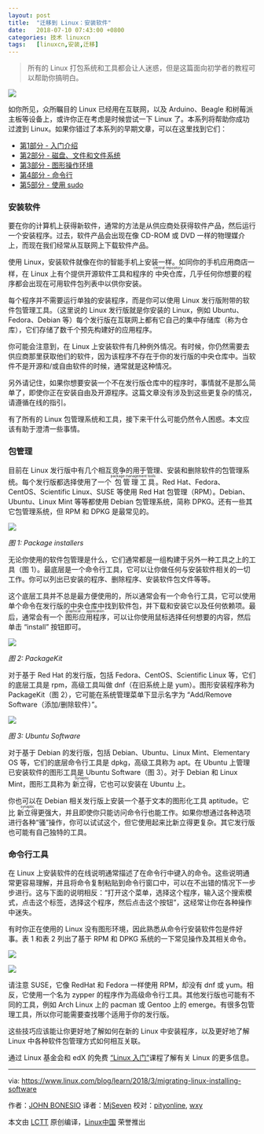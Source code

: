 ```yaml
---
layout: post
title:	"迁移到 Linux：安装软件"
date:	2018-07-10 07:43:00 +0800 
categories:	技术 linuxcn 
tags:	[linuxcn,安装,迁移]
---
```




> 
> 所有的 Linux 打包系统和工具都会让人迷惑，但是这篇面向初学者的教程可以帮助你搞明白。
> 
> 
> 


![](/Asserts/Images//attachment/album/201807/10/074348az6w8n990m0r9vfv.jpg)


如你所见，众所瞩目的 Linux 已经用在互联网，以及 Arduino、Beagle 和树莓派主板等设备上，或许你正在考虑是时候尝试一下 Linux 了。本系列将帮助你成功过渡到 Linux。如果你错过了本系列的早期文章，可以在这里找到它们：


* [第1部分 - 入门介绍](/article-9212-1.html)
* [第2部分 - 磁盘、文件和文件系统](/article-9213-1.html)
* [第3部分 - 图形操作环境](/article-9293-1.html)
* [第4部分 - 命令行](/article-9565-1.html)
* [第5部分 - 使用 sudo](/article-9819-1.html)


### 安装软件


要在你的计算机上获得新软件，通常的方法是从供应商处获得软件产品，然后运行一个安装程序。过去，软件产品会出现在像 CD-ROM 或 DVD 一样的物理媒介上，而现在我们经常从互联网上下载软件产品。


使用 Linux，安装软件就像在你的智能手机上安装一样。如同你的手机应用商店一样，在 Linux 上有个提供开源软件工具和程序的<ruby> 中央仓库 <rt>  central repository </rt></ruby>，几乎任何你想要的程序都会出现在可用软件包列表中以供你安装。


每个程序并不需要运行单独的安装程序，而是你可以使用 Linux 发行版附带的软件包管理工具。（这里说的 Linux 发行版就是你安装的 Linux，例如 Ubuntu、Fedora、Debian 等）每个发行版在互联网上都有它自己的集中存储库（称为仓库），它们存储了数千个预先构建好的应用程序。


你可能会注意到，在 Linux 上安装软件有几种例外情况。有时候，你仍然需要去供应商那里获取他们的软件，因为该程序不存在于你的发行版的中央仓库中。当软件不是开源和/或自由软件的时候，通常就是这种情况。


另外请记住，如果你想要安装一个不在发行版仓库中的程序时，事情就不是那么简单了，即使你正在安装自由及开源程序。这篇文章没有涉及到这些更复杂的情况，请遵循在线的指引。


有了所有的 Linux 包管理系统和工具，接下来干什么可能仍然令人困惑。本文应该有助于澄清一些事情。


### 包管理


目前在 Linux 发行版中有几个相互竞争的用于管理、安装和删除软件的包管理系统。每个发行版都选择使用了一个<ruby> 包管理工具 <rt>  package management tools </rt> <rt> </rt></ruby>。Red Hat、Fedora、CentOS、Scientific Linux、SUSE 等使用 Red Hat 包管理（RPM）。Debian、Ubuntu、Linux Mint 等等都使用 Debian 包管理系统，简称 DPKG。还有一些其它包管理系统，但 RPM 和 DPKG 是最常见的。


![](/Asserts/Images//attachment/album/201807/10/074349h8z4m8vbjwjjvf1t.png)


*图 1: Package installers*


无论你使用的软件包管理是什么，它们通常都是一组构建于另外一种工具之上的工具（图 1）。最底层是一个命令行工具，它可以让你做任何与安装软件相关的一切工作。你可以列出已安装的程序、删除程序、安装软件包文件等等。


这个底层工具并不总是最方便使用的，所以通常会有一个命令行工具，它可以使用单个命令在发行版的中央仓库中找到软件包，并下载和安装它以及任何依赖项。最后，通常会有一个<ruby> 图形应用程序 <rt>  graphical application </rt> <rt> </rt></ruby>，可以让你使用鼠标选择任何想要的内容，然后单击 “install” 按钮即可。


![](/Asserts/Images//attachment/album/201807/10/074350jt5layn6y5tr5d85.png)


*图 2: PackageKit*


对于基于 Red Hat 的发行版，包括 Fedora、CentOS、Scientific Linux 等，它们的底层工具是 rpm，高级工具叫做 dnf（在旧系统上是 yum）。图形安装程序称为 PackageKit（图 2），它可能在系统管理菜单下显示名字为 “Add/Remove Software（添加/删除软件）”。


![](/Asserts/Images//attachment/album/201807/10/074350rzfpjljwc4hmmogc.png)


*图 3: Ubuntu Software*


对于基于 Debian 的发行版，包括 Debian、Ubuntu、Linux Mint、Elementary OS 等，它们的底层命令行工具是 dpkg，高级工具称为 apt。在 Ubuntu 上管理已安装软件的图形工具是 Ubuntu Software（图 3）。对于 Debian 和 Linux Mint，图形工具称为<ruby> 新立得 <rt>  Synaptic </rt></ruby>，它也可以安装在 Ubuntu 上。


你也可以在 Debian 相关发行版上安装一个基于文本的图形化工具 aptitude。它比 <ruby> 新立得 <rt>  synaptic </rt></ruby>更强大，并且即使你只能访问命令行也能工作。如果你想通过各种选项进行各种“骚”操作，你可以试试这个，但它使用起来比新立得更复杂。其它发行版也可能有自己独特的工具。


### 命令行工具


在 Linux 上安装软件的在线说明通常描述了在命令行中键入的命令。这些说明通常更容易理解，并且将命令复制粘贴到命令行窗口中，可以在不出错的情况下一步步进行。这与下面的说明相反：“打开这个菜单，选择这个程序，输入这个搜索模式，点击这个标签，选择这个程序，然后点击这个按钮”，这经常让你在各种操作中迷失。


有时你正在使用的 Linux 没有图形环境，因此熟悉从命令行安装软件包是件好事。表 1 和表 2 列出了基于 RPM 和 DPKG 系统的一下常见操作及其相关命令。


![](/Asserts/Images//attachment/album/201807/10/074350vktazttszjgiyott.png)


![](/Asserts/Images//attachment/album/201807/10/074351a5gbmi1ngm5mob5y.png)


请注意 SUSE，它像 RedHat 和 Fedora 一样使用 RPM，却没有 dnf 或 yum。相反，它使用一个名为 zypper 的程序作为高级命令行工具。其他发行版也可能有不同的工具，例如 Arch Linux 上的 pacman 或 Gentoo 上的 emerge。有很多包管理工具，所以你可能需要查找哪个适用于你的发行版。


这些技巧应该能让你更好地了解如何在新的 Linux 中安装程序，以及更好地了解 Linux 中各种软件包管理方式如何相互关联。


通过 Linux 基金会和 edX 的免费 [“Linux 入门”](https://training.linuxfoundation.org/linux-courses/system-administration-training/introduction-to-linux)课程了解有关 Linux 的更多信息。




---


via: <https://www.linux.com/blog/learn/2018/3/migrating-linux-installing-software>


作者：[JOHN BONESIO](https://www.linux.com/users/johnbonesio) 译者：[MjSeven](https://github.com/MjSeven) 校对：[pityonline](https://github.com/pityonline), [wxy](https://github.com/wxy)


本文由 [LCTT](https://github.com/LCTT/TranslateProject) 原创编译，[Linux中国](https://linux.cn/) 荣誉推出
